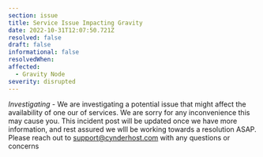 ```yaml
---
section: issue
title: Service Issue Impacting Gravity
date: 2022-10-31T12:07:50.721Z
resolved: false
draft: false
informational: false
resolvedWhen: 
affected:
  - Gravity Node
severity: disrupted
---
```

*Investigating* - We are investigating a potential issue that might affect the availability of one our of services. We are sorry for any inconvenience this may cause you. This incident post will be updated once we have more information, and rest assured we wlll be working towards a resolution ASAP. Please reach out to support@cynderhost.com with any questions or concerns

